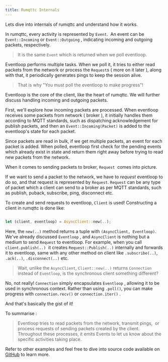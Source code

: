 ```yaml
---
title: Rumqttc Internals
---
```


Lets dive into internals of rumqttc and understand how it works.

In rumqttc, every activity is represented by `Event`.  An event can be `Event::Incoming` or `Event::Outgoing` , indicating incoming and outgoing packets, respectively.

 > 
 > It is the same `Event` which is returned when we poll eventloop.

Eventloop performs multiple tasks. When we poll it, it tries to either read packets from the network or process the `Request`s ( more on it later ), along with that, it periodically generates pings to keep the session alive.

 > 
 > That is why "You must poll the eventloop to make progress"!

Eventloop is the core of the client, like the heart of rumqttc. We will further discuss handling incoming and outgoing packets.

First, we'll explore how incoming packets are processed. When eventloop receives some packets from network ( broker ), it initially handles them according to MQTT standards, such as dispatching acknowledgement for publish packets, and then an `Event::Incoming(Packet)` is added to the eventloop's state for each packet.

Since packets are read in bulk, if we get multiple packets, an event for each packet is added. When polled, eventloop first check for the pending events which already exist in state and return them right away before trying to read new packets from the network.

When it comes to sending packets to broker, `Request`  comes into picture.

If we want to send a packet to the network, we have to *request* eventloop to do so, and that request is represented by `Request`.
`Request` can be any type of packet which a client can send to a broker as per MQTT standards, such as publish, puback, subscribe, ping, disconnect etc.

To create and send requests to eventloop, `Client` is used! 
Constructing a client in rumqttc is done like:

````rust

let (client, eventloop) = AsyncClient::new(..);

````

Here, the `new(..)` method returns a tuple with `(AsyncClient, Eventloop)`. We've already discussed `Eventloop` , and `AsyncClient` is nothing but a medium to send `Request` to eventloop. For example, when you call `client.publish(..)`  it creates `Request::Publish(..)` internally and forwards it to eventloop, same with any other method on client like `.subscribe(..)`, `.ack(..)`, `.disconnect(..)` etc.

 > 
 > Wait, unlike the `AsyncClient`, `Client::new(..)` returns `Connection` instead of `Eventloop`, is the synchronous client something different?

No, not really! `Connection` simply encapsulates `Eventloop` , allowing it to be used in synchronous context. Rather than using `.poll()`, you can make progress with `connection.recv()` or `connection.iter()` .

And that's basically the gist of it! 

To summarise :

 > 
 > Eventloop tries to read packets from the network, transmit pings,  or process requests of sending packets created by the client. Throughout these processes, it emits Events to let us know about the specific activities taking place.

Refer to other examples and feel free to dive into source code available on [GitHub](https://github.com/bytebeamio/rumqtt/tree/main/rumqttc) to learn more.
